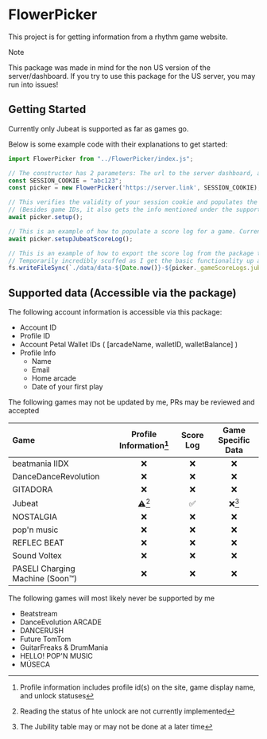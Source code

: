 # FlowerPicker
This project is for getting information from a rhythm game website.

> [!NOTE]
> This package was made in mind for the non US version of the server/dashboard. If you try to use this package for the US server, you may run into issues!

## Getting Started
Currently only Jubeat is supported as far as games go.

Below is some example code with their explanations to get started:
```js
import FlowerPicker from "../FlowerPicker/index.js";

// The constructor has 2 parameters: The url to the server dashboard, and your cookie to said dashboard
const SESSION_COOKIE = "abc123";
const picker = new FlowerPicker('https://server.link', SESSION_COOKIE);

// This verifies the validity of your session cookie and populates the info necessary for the package to function
// (Besides game IDs, it also gets the info mentioned under the supported data)
await picker.setup();

// This is an example of how to populate a score log for a game. Currently only Jubeat is supported
await picker.setupJubeatScoreLog();

// This is an example of how to export the score log from the package to a text file
// Temporarily incredibly scuffed as I get the basic functionality up and running
fs.writeFileSync(`./data/data-${Date.now()}-${picker._gameScoreLogs.jubeat.length}.json`, JSON.stringify(picker._gameScoreLogs.jubeat, null, 2) , 'utf-8');
```

## Supported data (Accessible via the package)
The following account information is accessible via this package:
* Account ID
* Profile ID
* Account Petal Wallet IDs ( [arcadeName, walletID, walletBalance] )
* Profile Info
  * Name
  * Email
  * Home arcade
  * Date of your first play

The following games may not be updated by me, PRs may be reviewed and accepted

| Game                            | Profile Information[^1] | Score Log | Game Specific Data |
| :------------------------------ | :---------------------: | :-------: | :----------------: |
| beatmania IIDX                  |            ❌            |     ❌     |         ❌          |
| DanceDanceRevolution            |            ❌            |     ❌     |         ❌          |
| GITADORA                        |            ❌            |     ❌     |         ❌          |
| Jubeat                          |          ⚠️[^2]          |     ✅     |       ❌[^3]        |
| NOSTALGIA                       |            ❌            |     ❌     |         ❌          |
| pop'n music                     |            ❌            |     ❌     |         ❌          |
| REFLEC BEAT                     |            ❌            |     ❌     |         ❌          |
| Sound Voltex                    |            ❌            |     ❌     |         ❌          |
| PASELI Charging Machine (Soon™️) |            ❌            |     ❌     |         ❌          |

[^1]: Profile information includes profile id(s) on the site, game display name, and unlock statuses

[^2]: Reading the status of hte unlock  are not currently implemented

[^3]: The Jubility table may or may not be done at a later time


The following games will most likely never be supported by me
* Beatstream
* DanceEvolution ARCADE
* DANCERUSH
* Future TomTom
* GuitarFreaks & DrumMania
* HELLO! POP'N MUSIC
* MÚSECA